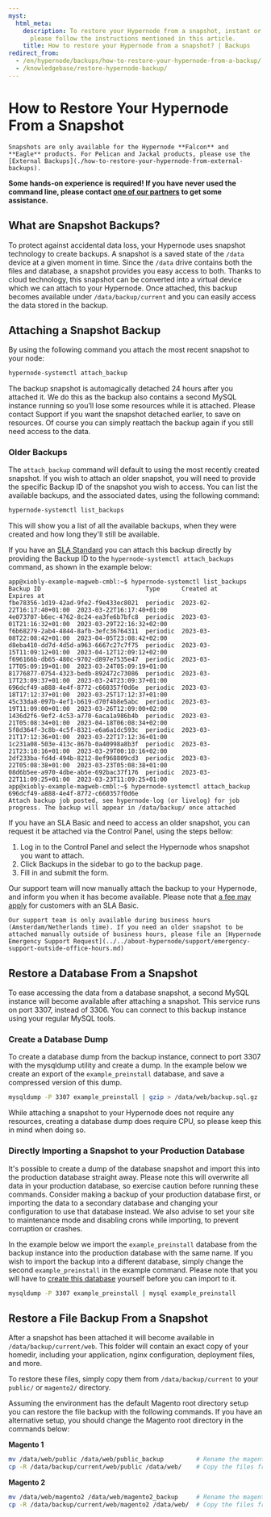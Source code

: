 ```yaml
---
myst:
  html_meta:
    description: To restore your Hypernode from a snapshot, instant or an older backup,
      please follow the instructions mentioned in this article.
    title: How to restore your Hypernode from a snapshot? | Backups
redirect_from:
  - /en/hypernode/backups/how-to-restore-your-hypernode-from-a-backup/
  - /knowledgebase/restore-hypernode-backup/
---
```


# How to Restore Your Hypernode From a Snapshot

```{important}
Snapshots are only available for the Hypernode **Falcon** and **Eagle** products. For Pelican and Jackal products, please use the [External Backups](./how-to-restore-your-hypernode-from-external-backups).
```

**Some hands-on experience is required! If you have never used the command line, please contact **[**one of our partners**](https://www.hypernode.com/partners/)** to get some assistance.**

## What are Snapshot Backups?

To protect against accidental data loss, your Hypernode uses snapshot technology to create backups. A snapshot is a saved state of the `/data` device at a given moment in time. Since the `/data` drive contains both the files and database, a snapshot provides you easy access to both.
Thanks to cloud technology, this snapshot can be converted into a virtual device which we can attach to your Hypernode. Once attached, this backup becomes available under `/data/backup/current` and you can easily access the data stored in the backup.

## Attaching a Snapshot Backup

By using the following command you attach the most recent snapshot to your node:

```bash
hypernode-systemctl attach_backup
```

The backup snapshot is automagically detached 24 hours after you attached it. We do this as the backup also contains a second MySQL instance running so you’ll lose some resources while it is attached. Please contact Support if you want the snapshot detached earlier, to save on resources.
Of course you can simply reattach the backup again if you still need access to the data.

### Older Backups

The `attach_backup` command will default to using the most recently created snapshot. If you wish to attach an older snapshot, you will need to provide the specific Backup ID of the snapshot you wish to access. You can list the available backups, and the associated dates, using the following command:

```bash
hypernode-systemctl list_backups
```

This will show you a list of all the available backups, when they were created and how long they'll still be available.

If you have an [SLA Standard](../../hypernode-platform/backups/hypernode-backup-policy.md#sla-standard) you can attach this backup directly by providing the Backup ID to the `hypernode-systemctl attach_backups` command, as shown in the example below:

```console
app@xiobly-example-magweb-cmbl:~$ hypernode-systemctl list_backups
Backup ID                             Type      Created at                 Expires at
fbe78356-1d19-42ad-9fe2-f9e433ec8021  periodic  2023-02-22T16:17:40+01:00  2023-03-22T16:17:40+01:00
4e073707-b6ec-4762-8c24-ea3fe6b7bfc8  periodic  2023-03-01T21:16:32+01:00  2023-03-29T22:16:32+02:00
f6b68279-2ab4-4844-8afb-3efc36764311  periodic  2023-03-08T22:08:42+01:00  2023-04-05T23:08:42+02:00
d8eba410-dd7d-4d5d-a963-6667c27c7f75  periodic  2023-03-15T11:09:12+01:00  2023-04-12T12:09:12+02:00
f696166b-db65-480c-9702-d897e7535e47  periodic  2023-03-17T05:09:19+01:00  2023-03-24T05:09:19+01:00
81776877-0754-4323-bedb-892472c73086  periodic  2023-03-17T23:09:37+01:00  2023-03-24T23:09:37+01:00
696dcf49-a888-4e4f-8772-c660357f0d6e  periodic  2023-03-18T17:12:37+01:00  2023-03-25T17:12:37+01:00
45c33da8-097b-4ef1-b619-d70f4b8e5abc  periodic  2023-03-19T11:09:00+01:00  2023-03-26T12:09:00+02:00
1436d2f6-9ef2-4c53-a770-6aca1a986b4b  periodic  2023-03-21T05:08:34+01:00  2023-04-18T06:08:34+02:00
5f8d364f-3c8b-4c5f-8321-e6a6a1dc593c  periodic  2023-03-21T17:12:36+01:00  2023-03-22T17:12:36+01:00
1c231a08-503e-413c-867b-0a40998a8b3f  periodic  2023-03-21T23:10:16+01:00  2023-03-29T00:10:16+02:00
2df233ba-fd4d-494b-8212-8ef968809cd3  periodic  2023-03-22T05:08:38+01:00  2023-03-23T05:08:38+01:00
08d6b5ee-a970-4dbe-ab5e-692bac37f176  periodic  2023-03-22T11:09:25+01:00  2023-03-23T11:09:25+01:00
app@xiobly-example-magweb-cmbl:~$ hypernode-systemctl attach_backup 696dcf49-a888-4e4f-8772-c660357f0d6e
Attach backup job posted, see hypernode-log (or livelog) for job progress. The backup will appear in /data/backup/ once attached
```

If you have an SLA Basic and need to access an older snapshot, you can request it be attached via the Control Panel, using the steps bellow:

1. Log in to the Control Panel and select the Hypernode whos snapshot you want to attach.
1. Click Backups in the sidebar to go to the backup page.
1. Fill in and submit the form.

Our support team will now manually attach the backup to your Hypernode, and inform you when it has become available. Please note that [a fee may apply](./hypernode-backup-policy.md#requesting-older-snapshots) for customers with an SLA Basic.

```{important}
Our support team is only available during business hours (Amsterdam/Netherlands time). If you need an older snapshot to be attached manually outside of business hours, please file an [Hypernode Emergency Support Request](../../about-hypernode/support/emergency-support-outside-office-hours.md)
```

## Restore a Database From a Snapshot

To ease accessing the data from a database snapshot, a second MySQL instance will become available after attaching a snapshot. This service runs on port 3307, instead of 3306. You can connect to this backup instance using your regular MySQL tools.

### Create a Database Dump

To create a database dump from the backup instance, connect to port 3307 with the mysqldump utility and create a dump. In the example below we create an export of the `example_preinstall` database, and save a compressed version of this dump.

```bash
mysqldump -P 3307 example_preinstall | gzip > /data/web/backup.sql.gz
```

While attaching a snapshot to your Hypernode does not require any resources, creating a database dump does require CPU, so please keep this in mind when doing so.

### Directly Importing a Snapshot to your Production Database

It's possible to create a dump of the database snapshot and import this into the production database straight away. Please note this will overwrite all data in your production database, so exercise caution before running these commands. Consider making a backup of your production database first, or importing the data to a secondary database and changing your configuration to use that database instead. We also advise to set your site to maintenance mode and disabling crons while importing, to prevent corruption or crashes.

In the example below we import the `example_preinstall` database from the backup instance into the production database with the same name. If you wish to import the backup into a different database, simply change the second `example_preinstall` in the example command. Please note that you will have to [create this database](../../hypernode-platform/mysql/how-to-use-mysql-on-hypernode.md#how-to-create-a-new-database) yourself before you can import to it.

```bash
mysqldump -P 3307 example_preinstall | mysql example_preinstall
```

## Restore a File Backup From a Snapshot

After a snapshot has been attached it will become available in `/data/backup/current/web`. This folder will contain an exact copy of your homedir, including your application, nginx configuration, deployment files, and more.

To restore these files, simply copy them from `/data/backup/current` to your `public/` or `magento2/` directory.

Assuming the environment has the default Magento root directory setup you can restore the file backup with the following commands. If you have an alternative setup, you should change the Magento root directory in the commands below:

**Magento 1**

```bash
mv /data/web/public /data/web/public_backup         # Rename the magento root directory so you still have a backup of the files
cp -R /data/backup/current/web/public /data/web/    # Copy the files from the backup to the new public directory
```

**Magento 2**

```bash
mv /data/web/magento2 /data/web/magento2_backup     # Rename the magento root directory so you still have a backup of the files
cp -R /data/backup/current/web/magento2 /data/web/  # Copy the files from the backup to the new public directory
```

